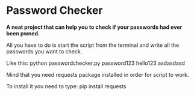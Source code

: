 # Password Checker
 **A neat project that can help you to check if your passwords had ever been pwned.**
 
 All you have to do is start the script from the terminal and write all the passwords you want to check.
 
 Like this:
 python passwordchecker.py password123 hello123 asdasdasd
 
 Mind that you need requests package installed in order for script to work.
 
 To install it you need to type:
 pip install requests
 
 
